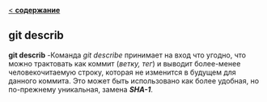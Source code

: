 [< **содержание**](./readme.md)

## git describ

**git describ** -Команда *git describe* принимает на вход что угодно, что можно трактовать как коммит (*ветку, тег*) и выводит более-менее человекочитаемую строку, которая не изменится в будущем для данного коммита. Это может быть использовано как более удобная, но по-прежнему уникальная, замена ***SHA-1***.